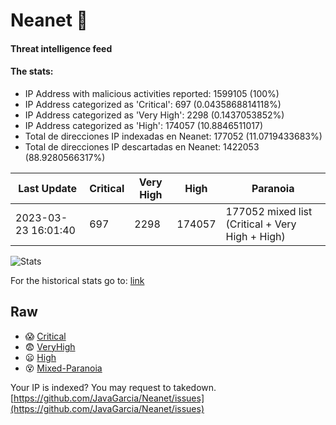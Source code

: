# Neanet :hocho:
#### Threat intelligence feed
#### The stats:

- IP Address with malicious activities reported: 1599105 (100%)
- IP Address categorized as 'Critical':  697 (0.0435868814118%)
- IP Address categorized as 'Very High':  2298 (0.1437053852%)
- IP Address categorized as 'High':  174057 (10.8846511017)
- Total de direcciones IP indexadas en Neanet:  177052 (11.0719433683%)
- Total de direcciones IP descartadas en Neanet:  1422053 (88.9280566317%)

| Last Update | Critical | Very High | High | Paranoia |
| --- | --- | --- | --- | --- |
| 2023-03-23 16:01:40 | 697 | 2298 | 174057 | 177052 mixed list (Critical + Very High + High)|

![Stats](https://docs.google.com/spreadsheets/d/e/2PACX-1vSnaNMIXVabIpDJjufMlzH7poXnshF3mgd8Is1g9ytUEzVsP5my4Trn8f-xkoLLQ38xpL3HtmUexLo6/pubchart?oid=501124687&format=image)

For the historical stats go to: [link](/stats.csv)
## Raw
- :scream: [Critical](https://raw.githubusercontent.com/JavaGarcia/Neanet/master/blacklists/neanet_critical.txt)
- :fearful: [VeryHigh](https://raw.githubusercontent.com/JavaGarcia/Neanet/master/blacklists/neanet_veryHigh.txtt)
- :frowning: [High](https://raw.githubusercontent.com/JavaGarcia/Neanet/master/blacklists/neanet_high.txt)
- :dizzy_face: [Mixed-Paranoia](https://raw.githubusercontent.com/JavaGarcia/Neanet/master/blacklists/neanet_all.txt)


Your IP is indexed? You may request to takedown. [https://github.com/JavaGarcia/Neanet/issues](https://github.com/JavaGarcia/Neanet/issues)





















































































































































































































































































































































































































































































































































































































































































































































































































































































































































































































































































































































































































































































































































































































































































































































































































































































































































































































































































































































































































































































































































































































































































































































































































































































































































































































































































































































































































































































































































































































































































































































































































































































































































































































































































































































































































































































































































































































































































































































































































































































































































































































































































































































































































































































































































































































































































































































































































































































































































































































































































































































































































































































































































































































































































































































































































































































































































































































































































































































































































































































































































































































































































































































































































































































































































































































































































































































































































































































































































































































































































































































































































































































































































































































































































































































































































































































































































































































































































































































































































































































































































































































































































































































































































































































































































































































































































































































































































































































































































































































































































































































































































































































































































































































































































































































































































































































































































































































































































































































































































































































































































































































































































